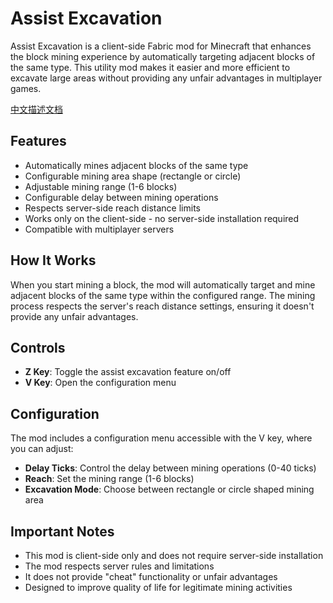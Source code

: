 # Assist Excavation

Assist Excavation is a client-side Fabric mod for Minecraft that enhances the block mining experience by automatically targeting adjacent blocks of the same type. This utility mod makes it easier and more efficient to excavate large areas without providing any unfair advantages in multiplayer games.

[中文描述文档](README-zh_cn.md)

## Features

- Automatically mines adjacent blocks of the same type
- Configurable mining area shape (rectangle or circle)
- Adjustable mining range (1-6 blocks)
- Configurable delay between mining operations
- Respects server-side reach distance limits
- Works only on the client-side - no server-side installation required
- Compatible with multiplayer servers

## How It Works

When you start mining a block, the mod will automatically target and mine adjacent blocks of the same type within the configured range. The mining process respects the server's reach distance settings, ensuring it doesn't provide any unfair advantages.

## Controls

- **Z Key**: Toggle the assist excavation feature on/off
- **V Key**: Open the configuration menu

## Configuration

The mod includes a configuration menu accessible with the V key, where you can adjust:

- **Delay Ticks**: Control the delay between mining operations (0-40 ticks)
- **Reach**: Set the mining range (1-6 blocks)
- **Excavation Mode**: Choose between rectangle or circle shaped mining area

## Important Notes

- This mod is client-side only and does not require server-side installation
- The mod respects server rules and limitations
- It does not provide "cheat" functionality or unfair advantages
- Designed to improve quality of life for legitimate mining activities
